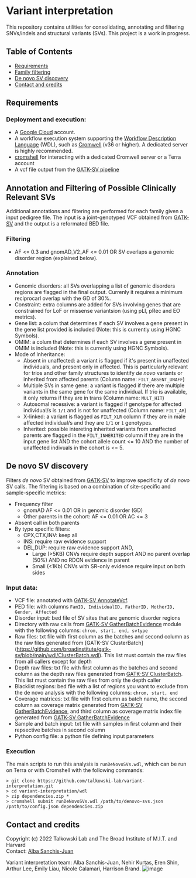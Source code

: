# Variant interpretation

This repository contains utilities for consolidating, annotating and filtering SNVs/indels and structural variants (SVs). This project is a work in progress.

## Table of Contents
* [Requirements](#requirements)
* [Family filtering](#familyfiltering)
* [De novo SV discovery](#denovo)
* [Contact and credits](#contact)

## <a name="requirements">Requirements</a>
### Deployment and execution:
* A [Google Cloud](https://cloud.google.com/) account.
* A workflow execution system supporting the [Workflow Description Language](https://openwdl.org/) (WDL), such as [Cromwell](https://github.com/broadinstitute/cromwell) (v36 or higher). A dedicated server is highly recommended.
* [cromshell](https://github.com/broadinstitute/cromshell) for interacting with a dedicated Cromwell server or a Terra account
* A vcf file output from the [GATK-SV pipeline](https://github.com/broadinstitute/gatk-sv)
 
## <a name="familyfiltering">Annotation and Filtering of Possible Clinically Relevant SVs</a>
Additional annotations and filtering are performed for each family given a input pedigree file. The input is a joint-genotyped VCF obtained from [GATK-SV](https://github.com/broadinstitute/gatk-sv) and the output is a reformated BED file.

### Filtering
* AF <= 0.3 and gnomAD_V2_AF <= 0.01 OR SV overlaps a genomic disorder region (explained below).

### Annotation
* Genomic disorders: all SVs overlapping a list of genomic disorders regions are flagged in the final output. Currenly it requires a minimum reciprocarl overlap with the GD of 30%.
* Constraint: extra columns are added for SVs involving genes that are constrained for LoF or missense variantsion (using pLI, pRec and EO metrics).
* Gene list: a colum that determines if each SV involves a gene present in the gene list provided is included (Note: this is currently using HGNC Symbols).
* OMIM: a colum that determines if each SV involves a gene present in OMIM is included (Note: this is currently using HGNC Symbols).
* Mode of Inheritance:
    * Absent in unaffected: a variant is flagged if it's present in unaffected individuals, and present only in affected. This is particularly relevant for trios and other family structures to identify <i>de novo</i> variants or inherited from affected parents (Column name: `FILT_ABSENT_UNAFF`)
    * Multiple SVs in same gene: a variant is flagged if there are multiple variants in the same gene for the same individual. If trio is available, it only returns if they are in trans (Column name: `MULT_HIT`)
    * Autosomal recessive: a variant is flagged if genotype for affected individual/s is `1/1` and is not for unaffected (Column name: `FILT_AR`)
    * X-linked: a variant is flagged as `FILT_XLR` column if they are in male affected individual/s and they are `1/1` or `1` genotypes.
    * Inherited: possible intereting inherited variants from unaffected parents are flagged in the `FILT_INHERITED` column if they are in the input gene list AND the cohort allele count <= 10 AND the number of unaffected indivuals in the cohort is <= 5.

## <a name="denovo">De novo SV discovery</a>
Filters <i>de novo</i> SV obtained from [GATK-SV](https://github.com/broadinstitute/gatk-sv) to improve specificity of <i>de novo</i> SV calls. The filtering is based on a combination of site-specific and sample-specific metrics:
* Frequency filter
  * gnomAD AF <= 0.01 OR in genomic disorder (GD)
  * Other parents in the cohort: AF <= 0.01 OR AC <= 3 
* Absent call in both parents
* By type specific filters:
  * CPX,CTX,INV: keep all
  * INS: require raw evidence support
  * DEL,DUP: require raw evidence support AND,
    * Large (>5KB) CNVs require depth support AND no parent overlap (50%) AND no RDCN evidence in parent
    * Small (<1Kb) CNVs with SR-only evidence require input on both sides

### Input data:
* VCF file: annotated with [GATK-SV AnnotateVcf](https://github.com/broadinstitute/gatk-sv#annotatevcf-in-development).
* PED file: with columns `FamID, IndividualID, FatherID, MotherID, Gender, Affected`
* Disorder input: bed file of SV sites that are genomic disorder regions
* Directory with raw calls from [GATK-SV GatherBatchEvidence](https://github.com/broadinstitute/gatk-sv#gatherbatchevidence) module with the following columns: `chrom, start, end, svtype`
* Raw files: txt file with first column as the batches and second column as the raw files generated from [GATK-SV ClusterBatch] (https://github.com/broadinstitute/gatk-sv/blob/main/wdl/ClusterBatch.wdl). This list must contain the raw files from all callers except for depth
* Depth raw files: txt file with first column as the batches and second column as the depth raw files generated from [GATK-SV ClusterBatch](https://github.com/broadinstitute/gatk-sv/blob/main/wdl/ClusterBatch.wdl). This list must contain the raw files from only the depth caller
* Blacklist regions: bed file with a list of regions you want to exclude from the de novo analysis with the following columns: `chrom, start, end`
* Coverage matrices: txt file with first column as batch name, the second column as coverage matrix generated from [GATK-SV GatherBatchEvidence](https://github.com/broadinstitute/gatk-sv/blob/main/wdl/GatherBatchEvidence.wdl), and third column as coverage matrix index file generated from [GATK-SV GatherBatchEvidence](https://github.com/broadinstitute/gatk-sv/blob/main/wdl/GatherBatchEvidence.wdl)
* Sample and batch input: txt file with samples in first column and their repsective batches in second column
* Python config file: a python file defining input parameters

### Execution
The main scripts to run this analysis is `runDeNovoSVs.wdl`, which can be run on Terra or with Cromshell with the following commands:
```
> git clone https://github.com/talkowski-lab/variant-interpretation.git
> cd variant-interpretation/wdl
> zip dependencies.zip *
> cromshell submit runDeNovoSVs.wdl /path/to/denovo-svs.json /path/to/config.json dependencies.zip
```

## <a name="contact">Contact and credits</a>
Copyright (c) 2022 Talkowski Lab and The Broad Institute of M.I.T. and Harvard  
Contact: [Alba Sanchis-Juan](mailto:asanchis-juan@mgh.harvard.edu)

Variant interpretation team: Alba Sanchis-Juan, Nehir Kurtas, Eren Shin, Arthur Lee, Emily Liau, Nicole Calamari, Harrison Brand. ![image](https://github.com/user-attachments/assets/f2a0cfb2-97c1-4c1d-8273-266f0841a593)
